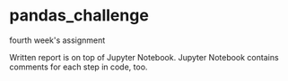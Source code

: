 # pandas_challenge
fourth week's assignment

Written report is on top of Jupyter Notebook. Jupyter Notebook contains comments for each step in code, too.